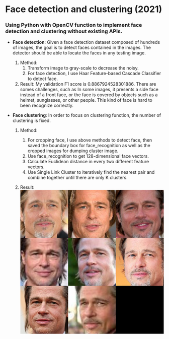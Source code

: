 # Face detection and clustering (2021)
### Using Python with OpenCV function to implement face detection and clustering without existing APIs.

* **Face detection**: Given a face detection dataset composed of hundreds of images, the goal is to detect faces contained in the images. The detector should be able to locate the faces in any testing image.
  1. Method:
     1. Transform image to gray-scale to decrease the noisy.
     2. For face detection, I use Haar Feature-based Cascade Classifier to detect face.
  2. Result: My validation F1 score is 0.8867924528301886. There are somes challenges, such as In some images, it presents a side face instead of a front face, or the face is covered by objects such as a helmet, sunglasses, or other people. This kind of face is hard to been recognize correctly.

* **Face clustering**:  In order to focus on clustering function, the number of clustering is fixed.

  1. Method:
     1. For cropping face, I use above methods to detect face, then saved the boundary box for face_recognition as well as the cropped images for dumping cluster image. 
     2. Use face_recognition to get 128-dimensional face vectors.
     3. Calculate Euclidean distance in every two different feature vectors. 
     4. Use Single Link Cluster to iteratively find the nearest pair and combine together until there are only K clusters.
     
  2. Result:  
     ![image](https://github.com/rosylu/python/blob/master/Face%20detection%20and%20clustering/Result/cluster0.jpg)
